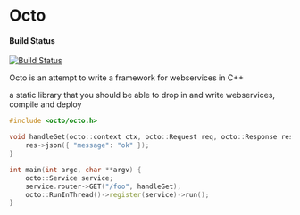 
# Octo 

#### Build Status

[![Build Status](https://api.travis-ci.com/0xVarun/octo.svg?branch=development)](https://travis-ci.org/0xVarun/octo)

Octo is an attempt to write a framework for webservices in C++

a static library that you should be able to drop in and write webservices,
compile and deploy 

```cpp
#include <octo/octo.h>

void handleGet(octo::context ctx, octo::Request req, octo::Response res) {
    res->json({ "message": "ok" });
}

int main(int argc, char **argv) {
    octo::Service service;
    service.router->GET("/foo", handleGet);
    octo::RunInThread()->register(service)->run();
}
```
